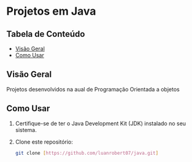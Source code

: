 # Projetos em Java

## Tabela de Conteúdo

- [Visão Geral](#visão-geral)
- [Como Usar](#como-usar)

## Visão Geral

Projetos desenvolvidos na aual de Programação Orientada a objetos

## Como Usar

1. Certifique-se de ter o Java Development Kit (JDK) instalado no seu sistema.
2. Clone este repositório:

   ```bash
   git clone [https://github.com/luanrobert07/java.git]
